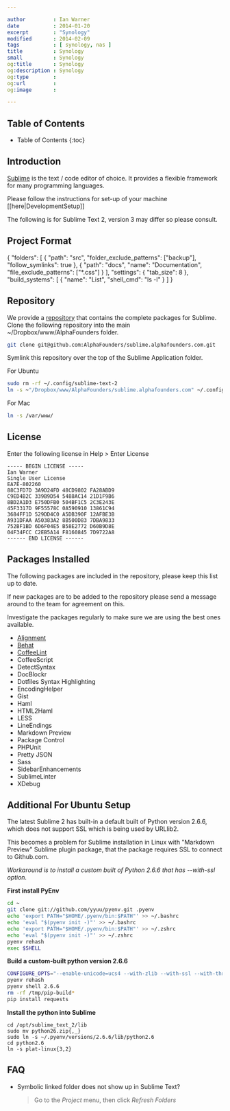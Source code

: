 ```yaml
---

author         : Ian Warner
date           : 2014-01-20
excerpt        : "Synology"
modified       : 2014-02-09
tags           : [ synology, nas ]
title          : Synology
small          : Synology
og:title       : Synology
og:description : Synology
og:type        :
og:url         :
og:image       :

---
```


## Table of Contents
* Table of Contents
{:toc}

## Introduction
[Sublime][] is the text / code editor of choice.
It provides a flexible framework for many programming languages.

Please follow the instructions for set-up of your machine [[here|DevelopmentSetup]]

The following is for Sublime Text 2, version 3 may differ so please consult.

## Project Format
{
    "folders":
    [
        {
            "path": "src",
            "folder_exclude_patterns": ["backup"],
            "follow_symlinks": true
        },
        {
            "path": "docs",
            "name": "Documentation",
            "file_exclude_patterns": ["*.css"]
        }
    ],
    "settings":
    {
        "tab_size": 8
    },
    "build_systems":
    [
        {
            "name": "List",
            "shell_cmd": "ls -l"
        }
    ]
}

## Repository
We provide a [repository][] that contains the complete packages for Sublime.
Clone the following repository into the main ~/Dropbox/www/AlphaFounders folder.

~~~bash
git clone git@github.com:AlphaFounders/sublime.alphafounders.com.git
~~~

Symlink this repository over the top of the Sublime Application folder.

For Ubuntu

~~~bash
sudo rm -rf ~/.config/sublime-text-2
ln -s ~"/Dropbox/www/AlphaFounders/sublime.alphafounders.com" ~/.config/sublime-text-2
~~~

For Mac

~~~bash
ln -s /var/www/
~~~

## License
Enter the following license in Help > Enter License

~~~shell
----- BEGIN LICENSE -----
Ian Warner
Single User License
EA7E-802260
88C3FD7D 3A9D24FD 48CD9802 FA28ABD9
C9ED4B2C 339B9D54 5488AC14 21D1F9B6
8BD2A1D3 E750DFB0 504BF1C5 2C3E243E
45F3317D 9F55578C 0A590910 13861C94
3684FF1D 529DD4C0 A5DB390F 12AFBE3B
A931DFAA A50383A2 8B500D83 7DBA9833
752BF1BD 6D6F04E5 B58E2772 D60B9D8E
04F34FCC C2EB5A14 F8160845 7D9722A8
------ END LICENSE ------
~~~

## Packages Installed
The following packages are included in the repository, please keep this list
up to date.

If new packages are to be added to the repository please send a message around
to the team for agreement on this.

Investigate the packages regularly to make sure we are using the best ones
available.

* [Alignment](http://wbond.net/sublime_packages/alignment)
* [Behat](https://github.com/omissis/sublime-behat-syntax)
* [CoffeeLint](https://bitbucket.org/dotCypress/coffeelint)
* CoffeeScript
* DetectSyntax
* DocBlockr
* Dotfiles Syntax Highlighting
* EncodingHelper
* Gist
* Haml
* HTML2Haml
* LESS
* LineEndings
* Markdown Preview
* Package Control
* PHPUnit
* Pretty JSON
* Sass
* SidebarEnhancements
* SublimeLinter
* XDebug

[Sublime]:http://www.sublimetext.com/
[repository]:https://github.com/AlphaFounders/sublime.alphafounders.com

## Additional For Ubuntu Setup
The latest Sublime 2 has built-in a default built of Python version 2.6.6,
which does not support SSL which is being used by URLlib2.

This becomes a problem for Sublime installation in Linux
with "Markdown Preview" Sublime plugin package, that the package requires SSL
to connect to Github.com.

_Workaround is to install a custom built of Python 2.6.6 that has --with-ssl option._

**First install PyEnv**

~~~bash
cd ~
git clone git://github.com/yyuu/pyenv.git .pyenv
echo 'export PATH="$HOME/.pyenv/bin:$PATH"' >> ~/.bashrc
echo 'eval "$(pyenv init -)"' >> ~/.bashrc
echo 'export PATH="$HOME/.pyenv/bin:$PATH"' >> ~/.zshrc
echo 'eval "$(pyenv init -)"' >> ~/.zshrc
pyenv rehash
exec $SHELL
~~~

**Build a custom-built python version 2.6.6**

~~~bash
CONFIGURE_OPTS="--enable-unicode=ucs4 --with-zlib --with-ssl --with-threads --enable-share" pyenv install 2.6.6
pyenv rehash
pyenv shell 2.6.6
rm -rf /tmp/pip-build*
pip install requests
~~~

**Install the python into Sublime**

~~~`bash
cd /opt/sublime_text_2/lib
sudo mv python26.zip{,_}
sudo ln -s ~/.pyenv/versions/2.6.6/lib/python2.6
cd python2.6
ln -s plat-linux{3,2}
~~~

## FAQ

- Symbolic linked folder does not show up in Sublime Text?

    > Go to the *Project* menu, then click *Refresh Folders*